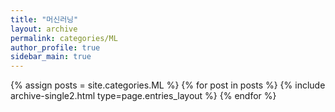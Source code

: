 ```yaml
---
title: "머신러닝"
layout: archive
permalink: categories/ML
author_profile: true
sidebar_main: true
---
```





{% assign posts = site.categories.ML %}
{% for post in posts %} {% include archive-single2.html type=page.entries_layout %} {% endfor %}
